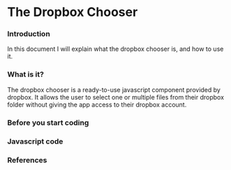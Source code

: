 # The Dropbox Chooser
### Introduction
In this document I will explain what the dropbox chooser is, and how to use it.

### What is it?
The dropbox chooser is a ready-to-use javascript component provided by dropbox. It allows the user to select one or multiple files from their dropbox folder without giving the app access to their dropbox account.

### Before you start coding

### Javascript code

### References